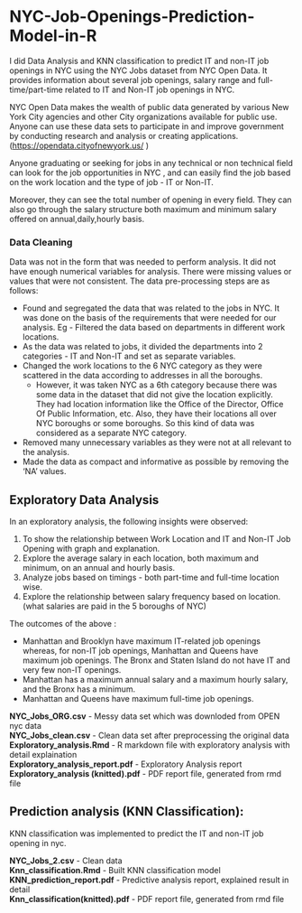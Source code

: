 # NYC-Job-Openings-Prediction-Model-in-R

I did Data Analysis and KNN classification to predict IT and non-IT job openings in NYC using the NYC Jobs dataset from NYC Open Data. It provides information about several job openings, salary range and full-time/part-time related to IT and Non-IT job openings in NYC.

NYC Open Data makes the wealth of public data generated by various New York City agencies and other City organizations available for public use. Anyone can use these data sets to participate in and improve government by conducting research and analysis or creating applications.
(https://opendata.cityofnewyork.us/ )

Anyone graduating or seeking for jobs in any technical or non technical field can look for the job opportunities in NYC , and can easily find the job based on the work location and the type of job - IT or Non-IT. 

Moreover, they can see the total number of opening in every field. They can also go through the salary structure both maximum and minimum salary offered on annual,daily,hourly basis.


### Data Cleaning
Data was not in the form that was needed to perform analysis. It did not have enough numerical variables for analysis. There were missing values or values that were not consistent. The data pre-processing steps are as follows:
- Found and segregated the data that was related to the jobs in NYC. It was done on the basis of the requirements that were needed for our analysis. Eg - Filtered the data based on departments in different work locations.
- As the data was related to jobs, it divided the departments into 2 categories - IT and Non-IT and set as separate variables.
- Changed the work locations to the 6 NYC category as they were scattered in the data according to addresses in all the boroughs.
  - However, it was taken NYC as a 6th category because there was some data in the dataset that did not give the location explicitly. They had location information like the Office of the Director, Office Of Public Information, etc. Also, they have their locations all over NYC    boroughs or some boroughs. So this kind of data was considered as a separate NYC category.
- Removed many unnecessary variables as they were not at all relevant to the analysis.
- Made the data as compact and informative as possible by removing the ‘NA’ values.

## Exploratory Data Analysis

In an exploratory analysis, the following insights were observed:  
1. To show the relationship between Work Location and IT and Non-IT Job Opening with graph and explanation. 
2. Explore the average salary in each location, both maximum and minimum, on an annual and hourly basis. 
3. Analyze jobs based on timings - both part-time and full-time location wise. 
4. Explore the relationship between salary frequency based on location. (what salaries are paid in the 5 boroughs of NYC)

The outcomes of the above :
*    Manhattan and Brooklyn have maximum IT-related job openings whereas, for non-IT job openings, Manhattan and Queens have maximum job openings. The Bronx and Staten Island do not have IT and very few non-IT openings.
*    Manhattan has a maximum annual salary and a maximum hourly salary, and the Bronx has a minimum. 
*    Manhattan and Queens have maximum full-time job openings.

**NYC_Jobs_ORG.csv** - Messy data set which was downloded from OPEN nyc data<br/>
**NYC_Jobs_clean.csv** - Clean data set after preprocessing the original data<br/>
**Exploratory_analysis.Rmd** - R markdown file with exploratory analysis with detail explaination<br/>
**Exploratory_analysis_report.pdf** - Exploratory Analysis report<br/>
**Exploratory_analysis (knitted).pdf** - PDF report file, generated from rmd file<br/>


## Prediction analysis (KNN Classification):

KNN classification was implemented to predict the IT and non-IT job opening in nyc.

**NYC_Jobs_2.csv** - Clean data<br/>
**Knn_classification.Rmd** - Built KNN classification model<br/>
**KNN_prediction_report.pdf** - Predictive analysis report, explained result in detail<br/>
**Knn_classification(knitted).pdf** - PDF report file, generated from rmd file<br/>

